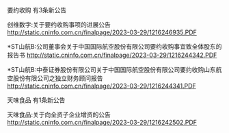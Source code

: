 要约收购 有3条新公告 

创维数字:关于要约收购事项的进展公告 http://static.cninfo.com.cn/finalpage/2023-03-29/1216246935.PDF 

*ST山航B:公司董事会关于中国国际航空股份有限公司要约收购事宜致全体股东的报告书 http://static.cninfo.com.cn/finalpage/2023-03-29/1216244342.PDF 

*ST山航B:中泰证券股份有限公司关于中国国际航空股份有限公司要约收购山东航空股份有限公司之独立财务顾问报告 http://static.cninfo.com.cn/finalpage/2023-03-29/1216244341.PDF 

天味食品 有1条新公告 

天味食品:关于向全资子企业增资的公告 http://static.cninfo.com.cn/finalpage/2023-03-29/1216242502.PDF 

